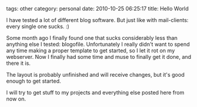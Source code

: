 tags: other
category: personal
date: 2010-10-25 06:25:17
title: Hello World


I have tested a lot of different blog software.
But just like with mail-clients: every single one sucks. :)

Some month ago I finally found one that sucks considerably less than anything else I tested: blogofile.
Unfortunately I really didn't want to spend any time making a proper template to get started, so I let it rot on my webserver.
Now I finally had some time and muse to finally get it done, and there it is.

The layout is probably unfinished and will receive changes, but it's good enough to get started.

I will try to get stuff to my projects and everything else posted here from now on.
